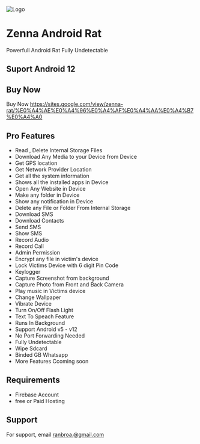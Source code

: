![Logo](https://www.dedseec.com/stenseet/2021/08/unnamed.png)

# Zenna Android Rat

Powerfull Android Rat Fully Undetectable

## Suport Android 12
## Buy Now
Buy Now https://sites.google.com/view/zenna-rat/%E0%A4%AE%E0%A4%96%E0%A4%AF%E0%A4%AA%E0%A4%B7%E0%A4%A0

## Pro Features

 - Read , Delete Internal Storage Files
- Download Any Media to your Device from Device
- Get GPS location
- Get Network Provider Location
- Get all the system information 
 - Shows all the installed apps in Device
 - Open Any Website in Device
- Make any folder in Device
- Show any notification in Device
- Delete any File or Folder From Internal Storage
 - Download SMS
 - Download Contacts
 - Send SMS
 - Show SMS
 - Record Audio
- Record Call
 - Admin Permission
 - Encrypt any file in victim's device
 - Lock Victims Device with 6 digit Pin Code
 - Keylogger
 - Capture Screenshot from background
 - Capture Photo from Front and Back Camera
- Play music in Victims device
- Change Wallpaper
- Vibrate Device
- Turn On/Off Flash Light
- Text To Speach Feature
- Runs In Background
- Support Android v5 - v12
- No Port Forwarding Needed
- Fully Undetectable
- Wipe Sdcard
- Binded GB Whatsapp
- More Features Ccoming soon

## Requirements

- Firebase Account
- free or Paid Hosting

## Support

For support, email ranbroa.@gmail.com
